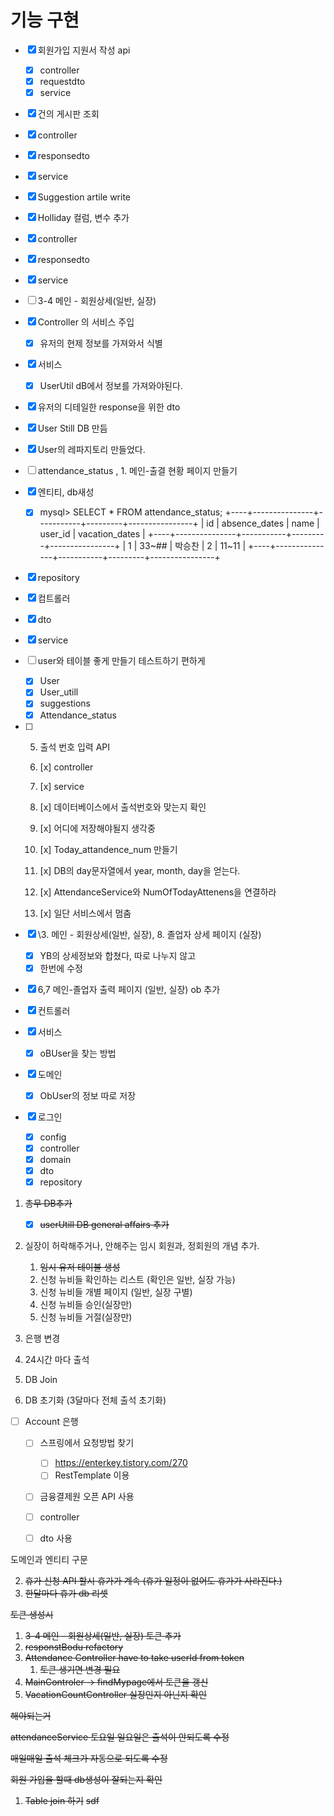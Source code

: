 # 기능 구현

- [x] 회원가입 지원서 작성 api
    - [x] controller
    - [x] requestdto
    - [x] service

- [x]  건의 게시판 조회
- [x] controller
- [x] responsedto
- [x] service

- [x]  Suggestion artile write

- [x] Holliday 컬럼, 변수 추가
- [x] controller
- [x] responsedto
- [x] service

- [ ]   3-4 메인 - 회원상세(일반, 실장)

- [x] Controller 의 서비스 주입
    - [x] 유저의 현제 정보를 가져와서 식별
- [x] 서비스
    - [x] UserUtil dB에서 정보를 가져와야된다.
- [x] 유저의 디테일한 response을 위한 dto
- [x] User Still DB 만듬
- [x] User의 레파지토리 만들었다.

- [ ]  attendance_status , 1. 메인-출결 현황 페이지 만들기

- [x] 엔티티, db새성

    - [x] mysql> SELECT * FROM attendance_status;
      +----+---------------+-----------+---------+----------------+
      | id | absence_dates | name | user_id | vacation_dates |
      +----+---------------+-----------+---------+----------------+
      | 1 | 33~## | 박승찬 | 2 | 11~11 |
      +----+---------------+-----------+---------+----------------+

- [x] repository

- [x] 컴트롤러

- [x] dto

- [x] service

- [ ] user와 테이블 좋게 만들기 테스트하기 편하게

    - [x] User
    - [x] User_utill
    - [x] suggestions
    - [x] Attendance_status

- [ ] 
    5. 출석 번호 입력 API

    6. [x] controller

    7. [x] service

    1. [x] 데이터베이스에서 출석번호와 맞는지 확인

    2. [x] 어디에 저장해야될지 생각중

    3. [x] Today_attandence_num 만들기

    4. [x] DB의 day문자열에서 year, month, day을 얻는다.

    5. [x] AttendanceService와 NumOfTodayAttenens을 연결하라

    6. [x] 일단 서비스에서 멈춤

  

- [x] \3. 메인 - 회원상세(일반, 실장), 8. 졸업자 상세 페이지 (실장)

    - [x] YB의 상세정보와 합쳤다, 따로 나누지 않고
    - [x] 한번에 수정

- [x]  6,7 메인-졸업자 출력 페이지 (일반, 실장) ob 추가

- [x] 컨트롤러
- [x] 서비스
    - [x] oBUser을 찾는 방법
- [x] 도메인
    - [x] ObUser의 정보 따로 저장

- [x] 로그인

    - [x] config
    - [x] controller
    - [x] domain
    - [x] dto
    - [x] repository

1. ~~총무 DB추가~~
   - [x] ~~userUtill DB general affairs 추가~~
2. 실장이 허락해주거나, 안해주는 임시 회원과, 정회원의 개념 추가.
   1. ~~임시 유저 테이블 생성~~
   2. 신청 뉴비들 확인하는 리스트 (확인은 일반, 실장 가능)
   3. 신청 뉴비들 개별 페이지 (일반, 실장 구별)
   4. 신청 뉴비들 승인(실장만)
   5. 신청 뉴비들 거절(실장만)

3. 은행 변경
4. 24시간 마다 출석
5. DB Join
6. DB 초기화 (3달마다 전체 출석 초기화)

- [ ] Account 은행

    - [ ] 스프링에서 요청방법 찾기
        - [ ] https://enterkey.tistory.com/270
        - [ ] RestTemplate 이용
    - [ ] 금융결제원 오픈 API 사용
    - [ ] controller
    - [ ] dto 사용



도메인과 엔티티 구문

2. ~~휴가 신청 API 할시 휴가가 계속 (휴가 일정이 없어도 휴가가 사라진다.)~~
3. ~~한달마다 휴가 db 리셋~~

~~토큰 생성시~~

1. ~~3-4 메인 - 회원상세(일반, 실장) 토큰 추가~~
2. ~~responstBodu refactory~~
3. ~~Attendance Controller have to take userId from token~~
    1. ~~토큰 생기면 변경 필요~~
4. ~~MainControler -> findMypage에서 토큰을 갱신~~
5. ~~VacationCountController 실장인지 아닌지 확인~~

~~해야되는거~~

~~attendanceService 토요일 일요일은 출석이 안되도록 수정~~

~~매일매일 출석 체크가 자동으로 되도록 수정~~

~~회원 가입을 할때 db생성이 잘되는지 확인~~

1. ~~Table join 하기~~
   ~~sdf~~